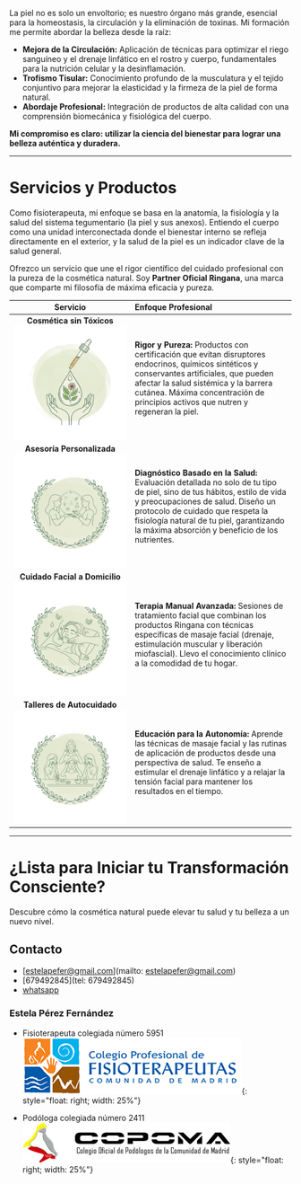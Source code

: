
La piel no es solo un envoltorio; es nuestro órgano más grande, esencial para la homeostasis, la circulación y la eliminación de toxinas. Mi formación me permite abordar la belleza desde la raíz:
* **Mejora de la Circulación:** Aplicación de técnicas para optimizar el riego sanguíneo y el drenaje linfático en el rostro y cuerpo, fundamentales para la nutrición celular y la desinflamación.
* **Trofismo Tisular:** Conocimiento profundo de la musculatura y el tejido conjuntivo para mejorar la elasticidad y la firmeza de la piel de forma natural.
* **Abordaje Profesional:** Integración de productos de alta calidad con una comprensión biomecánica y fisiológica del cuerpo.

**Mi compromiso es claro: utilizar la ciencia del bienestar para lograr una belleza auténtica y duradera.**

***

# **Servicios y Productos**

Como fisioterapeuta, mi enfoque se basa en la anatomía, la fisiología y la salud del sistema tegumentario (la piel y sus anexos). Entiendo el cuerpo como una unidad interconectada donde el bienestar interno se refleja directamente en el exterior, y la salud de la piel es un indicador clave de la salud general.

Ofrezco un servicio que une el rigor científico del cuidado profesional con la pureza de la cosmética natural. Soy **Partner Oficial Ringana**, una marca que comparte mi filosofía de máxima eficacia y pureza.

| Servicio | Enfoque Profesional |
| :---: | :--- |
| **Cosmética sin Tóxicos** ![cosmetica sin tóxicos](images/cosmetica.png) | **Rigor y Pureza:** Productos con certificación que evitan disruptores endocrinos, químicos sintéticos y conservantes artificiales, que pueden afectar la salud sistémica y la barrera cutánea. Máxima concentración de principios activos que nutren y regeneran la piel. |
| **Asesoría Personalizada** ![asesoría personalizada](images/asesoria.png) | **Diagnóstico Basado en la Salud:** Evaluación detallada no solo de tu tipo de piel, sino de tus hábitos, estilo de vida y preocupaciones de salud. Diseño un protocolo de cuidado que respeta la fisiología natural de tu piel, garantizando la máxima absorción y beneficio de los nutrientes. |
| **Cuidado Facial a Domicilio** ![facial a domicilio](images/domicilio.png) | **Terapia Manual Avanzada:** Sesiones de tratamiento facial que combinan los productos Ringana con técnicas específicas de masaje facial (drenaje, estimulación muscular y liberación miofascial). Llevo el conocimiento clínico a la comodidad de tu hogar. |
| **Talleres de Autocuidado** ![talleres de autocuidado](images/talleres.png) | **Educación para la Autonomía:** Aprende las técnicas de masaje facial y las rutinas de aplicación de productos desde una perspectiva de salud. Te enseño a estimular el drenaje linfático y a relajar la tensión facial para mantener los resultados en el tiempo. |

***

# **¿Lista para Iniciar tu Transformación Consciente?**

Descubre cómo la cosmética natural puede elevar tu salud y tu belleza a un nuevo nivel.

## Contacto

* [estelapefer@gmail.com](mailto: estelapefer@gmail.com)
* [679492845](tel: 679492845)
* [whatsapp](https://wa.me/679492845)
### Estela Pérez Fernández 

* Fisioterapeuta colegiada número 5951
![fisio](images/logo-cfisiomad.png){: style="float: right; width: 25%"}

* Podóloga colegiada número 2411
![podo](images/colegio_podo.jpg){: style="float: right; width: 25%"}


